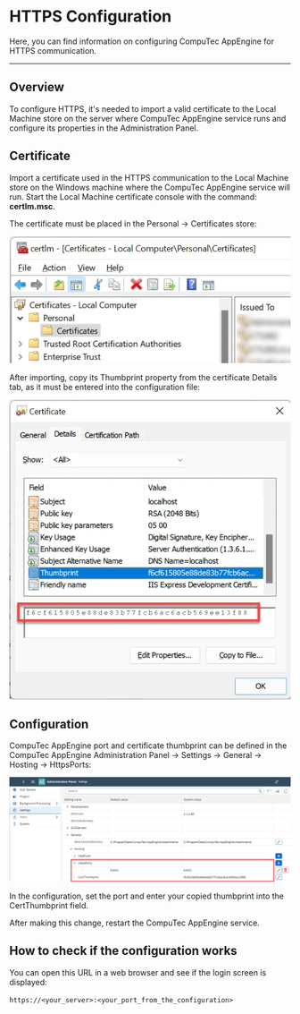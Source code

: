 # HTTPS Configuration

Here, you can find information on configuring CompuTec AppEngine for HTTPS communication.

---

## Overview

To configure HTTPS, it's needed to import a valid certificate to the Local Machine store on the server where CompuTec AppEngine service runs and configure its properties in the Administration Panel.

## Certificate

Import a certificate used in the HTTPS communication to the Local Machine store on the Windows machine where the CompuTec AppEngine service will run. Start the Local Machine certificate console with the command: **certlm.msc**.

The certificate must be placed in the Personal → Certificates store:

![Certificate](./media/https-configuration/certificate-local-computer.webp)

After importing, copy its Thumbprint property from the certificate Details tab, as it must be entered into the configuration file:

![Certificate](./media/https-configuration/certificate-thumbprint.webp)

## Configuration

CompuTec AppEngine port and certificate thumbprint can be defined in the CompuTec AppEngine Administration Panel → Settings → General → Hosting → HttpsPorts:

![Setting](./media/https-configuration/appengine-https-settings.webp)

In the configuration, set the port and enter your copied thumbprint into the CertThumbprint field.

After making this change, restart the CompuTec AppEngine service.

## How to check if the configuration works

You can open this URL in a web browser and see if the login screen is displayed:

`https://<your_server>:<your_port_from_the_configuration>`
